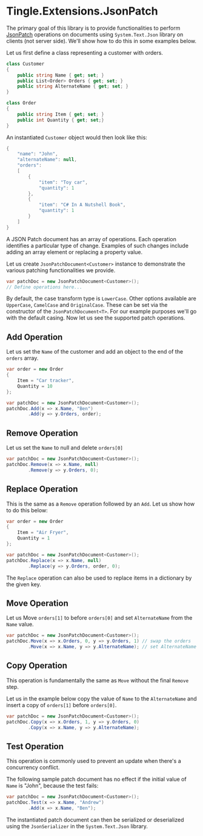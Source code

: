 # Tingle.Extensions.JsonPatch

The primary goal of this library is to provide functionalities to perform [JsonPatch](https://tools.ietf.org/html/rfc6902) operations on documents using `System.Text.Json` library on clients (not server side). We'll show how to do this in some examples below.

Let us first define a class representing a customer with orders.

```cs
class Customer
{
    public string Name { get; set; }
    public List<Order> Orders { get; set; }
    public string AlternateName { get; set; }
}

class Order
{
    public string Item { get; set; }
    public int Quantity { get; set;}
}
```

An instantiated `Customer` object would then look like this:

```cs
{
    "name": "John",
    "alternateName": null,
    "orders":
    [
        {
            "item": "Toy car",
            "quantity": 1
        },
        {
            "item": "C# In A Nutshell Book",
            "quantity": 1
        }
    ]
}
```

A JSON Patch document has an array of operations. Each operation identifies a particular type of change. Examples of such changes include adding an array element or replacing a property value.

Let us create `JsonPatchDocument<Customer>` instance to demonstrate the various patching functionalities we provide.

```cs
var patchDoc = new JsonPatchDocument<Customer>();
// Define operations here...
```

By default, the case transform type is `LowerCase`. Other options available are `UpperCase`, `CamelCase` and `OriginalCase`. These can be set via the constructor of the `JsonPatchDocument<T>`. For our example purposes we'll go with the default casing. Now let us see the supported patch operations.

## Add Operation

Let us set the `Name` of the customer and add an object to the end of the `orders` array.

```cs
var order = new Order
{
    Item = "Car tracker",
    Quantity = 10
};

var patchDoc = new JsonPatchDocument<Customer>();
patchDoc.Add(x => x.Name, "Ben")
        .Add(y => y.Orders, order);
```

## Remove Operation

Let us set the `Name` to null and delete `orders[0]`

```cs
var patchDoc = new JsonPatchDocument<Customer>();
patchDoc.Remove(x => x.Name, null)
        .Remove(y => y.Orders, 0);
```

## Replace Operation

This is the same as a `Remove` operation followed by an `Add`. Let us show how to do this below:

```cs
var order = new Order
{
    Item = "Air Fryer",
    Quantity = 1
};

var patchDoc = new JsonPatchDocument<Customer>();
patchDoc.Replace(x => x.Name, null)
        .Replace(y => y.Orders, order, 0);
```

The `Replace` operation can also be used to replace items in a dictionary by the given key.

## Move Operation

Let us Move `orders[1]` to before `orders[0]` and set `AlternateName` from the `Name` value.

```cs
var patchDoc = new JsonPatchDocument<Customer>();
patchDoc.Move(x => x.Orders, 0, y => y.Orders, 1) // swap the orders
        .Move(x => x.Name, y => y.AlternateName); // set AlternateName to Name while leaving Name as null
```

## Copy Operation

This operation is fundamentally the same as `Move` without the final `Remove` step.

Let us in the example below copy the value of `Name` to the `AlternateName` and insert a copy of `orders[1]` before `orders[0]`.

```cs
var patchDoc = new JsonPatchDocument<Customer>();
patchDoc.Copy(x => x.Orders, 1, y => y.Orders, 0)
        .Copy(x => x.Name, y => y.AlternateName);
```

## Test Operation

This operation is commonly used to prevent an update when there's a concurrency conflict.

The following sample patch document has no effect if the initial value of `Name` is "John", because the test fails:

```cs
var patchDoc = new JsonPatchDocument<Customer>();
patchDoc.Test(x => x.Name, "Andrew")
        .Add(x => x.Name, "Ben");
```

The instantiated patch document can then be serialized or deserialized using the `JsonSerializer` in the `System.Text.Json` library.
